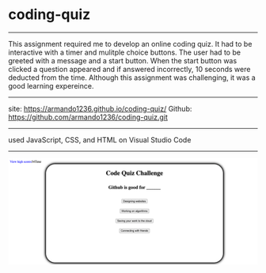# coding-quiz
***
This assignment required me to develop an online coding quiz. It had to be interactive with a timer and mulitple choice buttons. The user had to be greeted with a message and a start button. When the start button was clicked a question appeared and if answered incorrectly, 10 seconds were deducted from the time. Although this assignment was challenging, it was a good learning expereince. 
***
site:  https://armando1236.github.io/coding-quiz/
Github: https://github.com/armando1236/coding-quiz.git
***
used JavaScript, CSS, and HTML on Visual Studio Code
***
![image](./assets/images/screenshot.png)